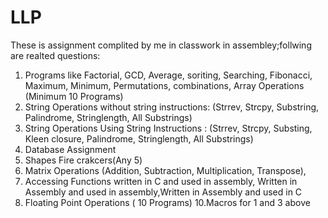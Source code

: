 # LLP
These is assignment complited by me in classwork in assembley;follwing are realted questions:
1. Programs like Factorial, GCD, Average, soriting, Searching, Fibonacci, Maximum, Minimum, Permutations, combinations, Array Operations (Minimum 10 Programs)
2. String Operations without string instructions:  (Strrev, Strcpy, Substring, Palindrome, Stringlength, All Substrings)
3. String Operations Using String Instructions : (Strrev, Strcpy, Substing, Kleen closure, Palindrome, Stringlength, All Substrings)
4. Database Assignment 
5. Shapes  Fire crakcers(Any 5)
7. Matrix Operations (Addition, Subtraction, Multiplication, Transpose),
8. Accessing Functions written in C and used in assembly, Written in Assembly and used in assembly,Written in Assembly and used in C 
9. Floating Point Operations ( 10 Programs)
10.Macros for 1 and 3 above

